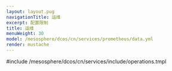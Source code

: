 ```yaml
---
layout: layout.pug
navigationTitle: 运维
excerpt: 配置限制
title: 运维
menuWeight: 30
model: /mesosphere/dcos/cn/services/prometheus/data.yml
render: mustache
---
```


#include /mesosphere/dcos/cn/services/include/operations.tmpl
